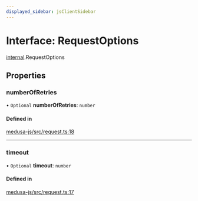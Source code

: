 ```yaml
---
displayed_sidebar: jsClientSidebar
---
```


# Interface: RequestOptions

[internal](../modules/internal.md).RequestOptions

## Properties

### numberOfRetries

• `Optional` **numberOfRetries**: `number`

#### Defined in

[medusa-js/src/request.ts:18](https://github.com/cloudnepal/medusa/blob/0b0d50b4/packages/medusa-js/src/request.ts#L18)

___

### timeout

• `Optional` **timeout**: `number`

#### Defined in

[medusa-js/src/request.ts:17](https://github.com/cloudnepal/medusa/blob/0b0d50b4/packages/medusa-js/src/request.ts#L17)
